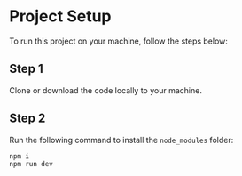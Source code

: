 # Project Setup

To run this project on your machine, follow the steps below:

## Step 1

Clone or download the code locally to your machine.

## Step 2

Run the following command to install the `node_modules` folder:

```bash
npm i
npm run dev
```